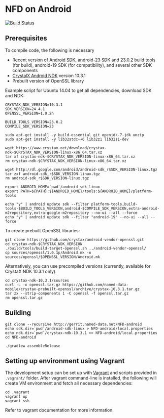NFD on Android
==============

[![Build Status](https://travis-ci.org/named-data-mobile/NFD-android.svg?branch=master)](https://travis-ci.org/named-data-mobile/NFD-android)

## Prerequisites

To compile code, the following is necessary

- Recent version of [Android SDK](http://developer.android.com/sdk/index.html), android-23 SDK
  and 23.0.2 build tools (for build), android-19 SDK (for compatibility), and several other SDK
  components
- [CrystalX Android NDK](https://www.crystax.net/en/download) version 10.3.1
- Prebuilt version of OpenSSL library

Example script for Ubuntu 14.04 to get all dependencies, download SDK and NDK:

    CRYSTAX_NDK_VERSION=10.3.1
    SDK_VERSION=24.4.1
    OPENSSL_VERSION=1.0.2h

    BUILD_TOOLS_VERSION=23.0.2
    COMPILE_SDK_VERSION=23

    sudo apt-get install -y build-essential git openjdk-7-jdk unzip
    sudo apt-get install -y lib32stdc++6 lib32z1 lib32z1-dev

    wget https://www.crystax.net/download/crystax-ndk-$CRYSTAX_NDK_VERSION-linux-x86_64.tar.xz
    tar xf crystax-ndk-$CRYSTAX_NDK_VERSION-linux-x86_64.tar.xz
    rm crystax-ndk-$CRYSTAX_NDK_VERSION-linux-x86_64.tar.xz

    wget http://dl.google.com/android/android-sdk_r$SDK_VERSION-linux.tgz
    tar zxf android-sdk_r$SDK_VERSION-linux.tgz
    rm android-sdk_r$SDK_VERSION-linux.tgz

    export ANDROID_HOME=`pwd`/android-sdk-linux
    export PATH=${PATH}:${ANDROID_HOME}/tools:${ANDROID_HOME}/platform-tools

    echo "y" | android update sdk --filter platform-tools,build-tools-$BUILD_TOOLS_VERSION,android-$COMPILE_SDK_VERSION,extra-android-m2repository,extra-google-m2repository --no-ui --all --force
    echo "y" | android update sdk --filter "android-19" --no-ui --all --force

To create prebuilt OpenSSL libraries:

    git clone https://github.com/crystax/android-vendor-openssl.git
    cd crystax-ndk-$CRYSTAX_NDK_VERSION
    ./build/tools/build-target-openssl.sh ../android-vendor-openssl/
    cp sources/openssl/1.0.1p/Android.mk -o sources/openssl/$OPENSSL_VERSION/Android.mk

Alternatively, you can use precompiled versions (currently, available for CrystaX NDK 10.3.1 only):

    cd crystax-ndk-10.3.1/sources
    curl -L -o openssl.tar.gz https://github.com/named-data-mobile/crystax-prebuilt-openssl/archive/crystax-10.3.1.tar.gz
    tar zx --strip-components 1 -C openssl -f openssl.tar.gz
    rm openssl.tar.gz

## Building


    git clone --recursive http://gerrit.named-data.net/NFD-android
    echo sdk.dir=`pwd`/android-sdk-linux > NFD-android/local.properties
    echo ndk.dir=`pwd`/crystax-ndk-10.3.1 >> NFD-android/local.properties
    cd NFD-android

    ./gradlew assembleRelease


## Setting up environment using Vagrant

The development setup can be set up with [Vagrant](https://www.vagrantup.com/) and scripts provided
in `.vagrant/` folder.  After vagrant command-line is installed, the following will create VM
environment and fetch all necessary dependencies:

    cd .vagrant
    vagrant up
    vagrant ssh

Refer to vagrant documentation for more information.
